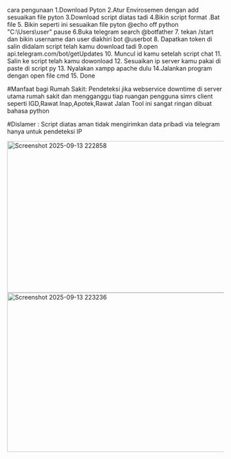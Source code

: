cara pengunaan
1.Download Pyton
2.Atur Envirosemen dengan add sesuaikan file pyton
3.Download script diatas tadi 
4.Bikin script format .Bat file 
5. Bikin seperti ini sesuaikan file pyton @echo off
   python "C:\Users\user\"
   pause
6.Buka telegram search @botfather
7. tekan /start dan bikin username dan user diakhiri bot @userbot
8. Dapatkan token di salin didalam script telah kamu download tadi
9.open api.telegram.com/bot<scripttoken>/getUpdates 
10. Muncul id kamu setelah script chat
11. Salin ke script telah kamu dowonload
12. Sesuaikan ip server kamu pakai di paste di script py
13. Nyalakan xampp apache dulu
14.Jalankan program dengan open file cmd 
15. Done

#Manfaat bagi Rumah Sakit:
Pendeteksi jika webservice downtime di server utama rumah sakit dan mengganggu tiap ruangan pengguna simrs client seperti IGD,Rawat Inap,Apotek,Rawat Jalan Tool ini sangat ringan dibuat bahasa python 


#Dislamer : Script diatas aman tidak mengirimkan data pribadi via telegram hanya untuk pendeteksi IP


<img width="947" height="353" alt="Screenshot 2025-09-13 222858" src="https://github.com/user-attachments/assets/06c28205-9a87-47d0-9727-830a90043fd7" />
<img width="515" height="371" alt="Screenshot 2025-09-13 223236" src="https://github.com/user-attachments/assets/b4c9ed23-1bbb-434e-8d65-c82db8198823" />
